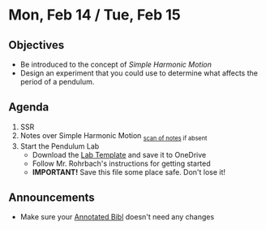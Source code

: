 Mon, Feb 14 / Tue, Feb 15
=================== 
  
Objectives  
------------  
- Be introduced to the concept of _Simple Harmonic Motion_
- Design an experiment that you could use to determine what affects the period of a pendulum.

Agenda    
---------    

1. SSR
2. Notes over Simple Harmonic Motion <sub>[scan of notes](https://avon.schoology.com/course/5138386979/materials/gp/5672837373) if absent</sub>
3. Start the Pendulum Lab
    - Download the [Lab Template][temp] and save it to OneDrive
    - Follow Mr. Rohrbach's instructions for getting started
    - **IMPORTANT!** Save this file some place safe.  Don't lose it!

Announcements 
-------------  
 
- Make sure your [Annotated Bibl][bib] doesn't need any changes


[bib]: https://avon.schoology.com/assignment/5526830221/
[temp]: https://avon.schoology.com/course/5138386979/materials/gp/5672843626

<!--stackedit_data:
eyJoaXN0b3J5IjpbLTIwMTQwNDk1MDQsMzQ3MzcyNzM4LC02OT
g1MjQxMTIsLTIwOTg1NTkzNCwtNjYxOTU1MTg1LC0xMjQ1NTM2
MDI0LDU2MzQ1MzkzMSwxMTcwOTEyOTc3LDE4NTY2Mjg0NSw0Mj
QyMDczOSwtOTkwNjA1NzcwLDExOTM0OTU4MiwtMjkwMDY5MDEw
LC0xMDQ4MDAxMzQ1LC03Nzc4MzkzMjAsNjkwNzQzOTg4LDI2NT
Q4OTYwNCwtMTU1MDM1NDM3LDExMDY4OTE5NDQsLTEyNTg3OTg5
ODBdfQ==
-->